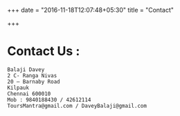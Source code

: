 +++
date = "2016-11-18T12:07:48+05:30"
title = "Contact"

+++

# Contact Us :
```
Balaji Davey
2 C- Ranga Nivas
20 – Barnaby Road
Kilpauk
Chennai 600010
Mob : 9840188430 / 42612114
ToursMantra@gmail.com / DaveyBalaji@gmail.com
```
